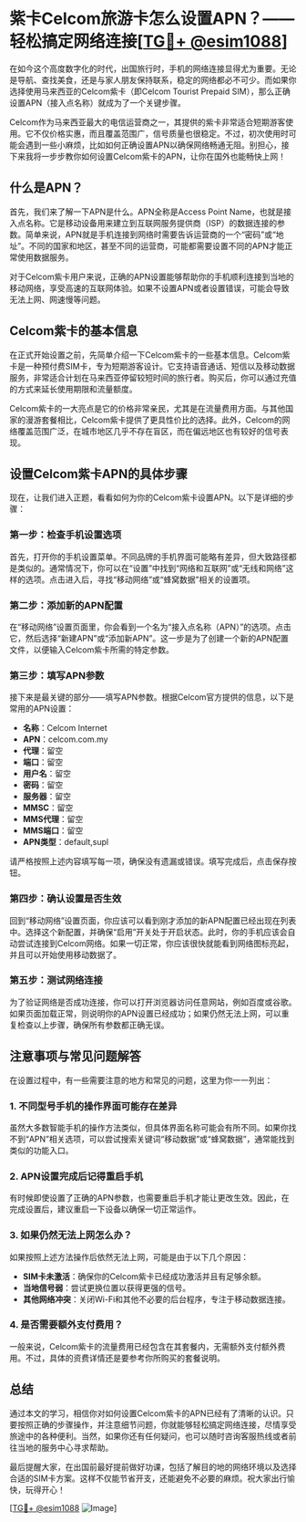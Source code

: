 # 紫卡Celcom旅游卡怎么设置APN？——轻松搞定网络连接[[TG💪+ @esim1088](https://t.me/s/esim1088)]

在如今这个高度数字化的时代，出国旅行时，手机的网络连接显得尤为重要。无论是导航、查找美食，还是与家人朋友保持联系，稳定的网络都必不可少。而如果你选择使用马来西亚的Celcom紫卡（即Celcom Tourist Prepaid SIM），那么正确设置APN（接入点名称）就成为了一个关键步骤。

Celcom作为马来西亚最大的电信运营商之一，其提供的紫卡非常适合短期游客使用。它不仅价格实惠，而且覆盖范围广，信号质量也很稳定。不过，初次使用时可能会遇到一些小麻烦，比如如何正确设置APN以确保网络畅通无阻。别担心，接下来我将一步步教你如何设置Celcom紫卡的APN，让你在国外也能畅快上网！

## 什么是APN？

首先，我们来了解一下APN是什么。APN全称是Access Point Name，也就是接入点名称。它是移动设备用来建立到互联网服务提供商（ISP）的数据连接的参数。简单来说，APN就是手机连接到网络时需要告诉运营商的一个“密码”或“地址”。不同的国家和地区，甚至不同的运营商，可能都需要设置不同的APN才能正常使用数据服务。

对于Celcom紫卡用户来说，正确的APN设置能够帮助你的手机顺利连接到当地的移动网络，享受高速的互联网体验。如果不设置APN或者设置错误，可能会导致无法上网、网速慢等问题。

## Celcom紫卡的基本信息

在正式开始设置之前，先简单介绍一下Celcom紫卡的一些基本信息。Celcom紫卡是一种预付费SIM卡，专为短期游客设计。它支持语音通话、短信以及移动数据服务，非常适合计划在马来西亚停留较短时间的旅行者。购买后，你可以通过充值的方式来延长使用期限和流量额度。

Celcom紫卡的一大亮点是它的价格非常亲民，尤其是在流量费用方面。与其他国家的漫游套餐相比，Celcom紫卡提供了更具性价比的选择。此外，Celcom的网络覆盖范围广泛，在城市地区几乎不存在盲区，而在偏远地区也有较好的信号表现。

## 设置Celcom紫卡APN的具体步骤

现在，让我们进入正题，看看如何为你的Celcom紫卡设置APN。以下是详细的步骤：

### 第一步：检查手机设置选项

首先，打开你的手机设置菜单。不同品牌的手机界面可能略有差异，但大致路径都是类似的。通常情况下，你可以在“设置”中找到“网络和互联网”或“无线和网络”这样的选项。点击进入后，寻找“移动网络”或“蜂窝数据”相关的设置项。

### 第二步：添加新的APN配置

在“移动网络”设置页面里，你会看到一个名为“接入点名称（APN）”的选项。点击它，然后选择“新建APN”或“添加新APN”。这一步是为了创建一个新的APN配置文件，以便输入Celcom紫卡所需的特定参数。

### 第三步：填写APN参数

接下来是最关键的部分——填写APN参数。根据Celcom官方提供的信息，以下是常用的APN设置：

- **名称**：Celcom Internet  
- **APN**：celcom.com.my  
- **代理**：留空  
- **端口**：留空  
- **用户名**：留空  
- **密码**：留空  
- **服务器**：留空  
- **MMSC**：留空  
- **MMS代理**：留空  
- **MMS端口**：留空  
- **APN类型**：default,supl  

请严格按照上述内容填写每一项，确保没有遗漏或错误。填写完成后，点击保存按钮。

### 第四步：确认设置是否生效

回到“移动网络”设置页面，你应该可以看到刚才添加的新APN配置已经出现在列表中。选择这个新配置，并确保“启用”开关处于开启状态。此时，你的手机应该会自动尝试连接到Celcom网络。如果一切正常，你应该很快就能看到网络图标亮起，并且可以开始使用移动数据了。

### 第五步：测试网络连接

为了验证网络是否成功连接，你可以打开浏览器访问任意网站，例如百度或谷歌。如果页面加载正常，则说明你的APN设置已经成功；如果仍然无法上网，可以重复检查以上步骤，确保所有参数都正确无误。

## 注意事项与常见问题解答

在设置过程中，有一些需要注意的地方和常见的问题，这里为你一一列出：

### 1. 不同型号手机的操作界面可能存在差异

虽然大多数智能手机的操作方法类似，但具体界面名称可能会有所不同。如果你找不到“APN”相关选项，可以尝试搜索关键词“移动数据”或“蜂窝数据”，通常能找到类似的功能入口。

### 2. APN设置完成后记得重启手机

有时候即使设置了正确的APN参数，也需要重启手机才能让更改生效。因此，在完成设置后，建议重启一下设备以确保一切正常运作。

### 3. 如果仍然无法上网怎么办？

如果按照上述方法操作后依然无法上网，可能是由于以下几个原因：
- **SIM卡未激活**：确保你的Celcom紫卡已经成功激活并且有足够余额。
- **当地信号弱**：尝试更换位置以获得更强的信号。
- **其他网络冲突**：关闭Wi-Fi和其他不必要的后台程序，专注于移动数据连接。

### 4. 是否需要额外支付费用？

一般来说，Celcom紫卡的流量费用已经包含在其套餐内，无需额外支付额外费用。不过，具体的资费详情还是要参考你所购买的套餐说明。

## 总结

通过本文的学习，相信你对如何设置Celcom紫卡的APN已经有了清晰的认识。只要按照正确的步骤操作，并注意细节问题，你就能够轻松搞定网络连接，尽情享受旅途中的各种便利。当然，如果你还有任何疑问，也可以随时咨询客服热线或者前往当地的服务中心寻求帮助。

最后提醒大家，在出国前最好提前做好功课，包括了解目的地的网络环境以及选择合适的SIM卡方案。这样不仅能节省开支，还能避免不必要的麻烦。祝大家出行愉快，玩得开心！

[[TG💪+ @esim1088](https://t.me/s/esim1088) ![Image](https://i.postimg.cc/4NQfJmqS/Snipaste-2025-05-13-00-14-12.png)]
